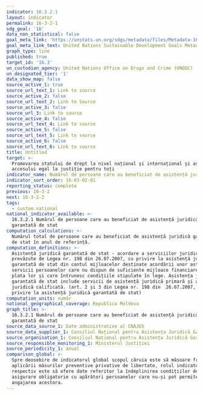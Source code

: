```yaml
---
indicator: 16.3.2.1
layout: indicator
permalink: 16-3-2-1
sdg_goal: '16'
data_non_statistical: false
goal_meta_link: 'https://unstats.un.org/sdgs/metadata/files/Metadata-16-03-02.pdf'
goal_meta_link_text: United Nations Sustainable Development Goals Metadata (PDF 209 KB)
graph_type: line
published: true
target_id: '16.3'
un_custodian_agency: United Nations Office on Drugs and Crime (UNODC)
un_designated_tier: '1'
data_show_map: false
source_active_1: true
source_url_text_1: Link to source
source_active_2: false
source_url_text_2: Link to Source
source_active_3: false
source_url_3: Link to source
source_active_4: false
source_url_text_4: Link to source
source_active_5: false
source_url_text_5: Link to source
source_active_6: false
source_url_text_6: Link to source
title: Untitled
target: >-
  Promovarea statului de drept la nivel național și internațional și asigurarea
  accesului egal la justiție pentru toți
indicator_name: Numărul de persoane care au beneficiat de asistență juridică garantată de stat
indicator_sort_order: 16-03-02-01
reporting_status: complete
previous: 16-3-2
next: 16-3-2-2
tags:
  - custom.national
national_indicator_available: >-
  16.3.2.1 Numărul de persoane care au beneficiat de asistență juridică
  garantată de stat
computation_calculations: >-
  Numărul total de persoane care au beneficiat de asistență juridică garantată
  de stat în anul de referință.
computation_definitions: >-
  Asistență juridică garantată de stat - acordare a serviciilor juridice
  prevăzute de Legea nr. 198 din 26.07.2007, cu privire la asistență juridică
  garantată de stat din contul mijloacelor destinate acordării unor astfel de
  servicii persoanelor care nu dispun de suficiente mijloace financiare pentru
  plata lor și care întrunesc condițiile stipulate în lege. Asistența juridică
  garantată de stat include servicii de asistență juridică primară și asistență
  juridică calificată. (art. 2 și 3 din Legea nr. 198 din  26.07.2007, cu
  privire la asistență juridică garantată de stat)
computation_units: număr
national_geographical_coverage: Republica Moldova
graph_title: >-
  16.3.2.1 Numărul de persoane care au beneficiat de asistență juridică
  garantată de stat
source_data_source_1: Date administrative al CNAJGS
source_data_supplier_1: Consiliul Național pentru Asistența Juridică Garantată de Stat
source_organisation_1: Consiliul Național pentru Asistența Juridică Garantată de Stat
source_responsible_monitoring_1: Ministerul Justiției
source_periodicity_1: anual
comparison_global: >-
  Spre deosebire de indicatorul global scopul căruia este să măsoare frecvența
  aplicării măsurilor preventive privative de libertate, rolul indicatorului
  respectiv este să ofere date referitor la îndeplinirea condițiilor de
  asigurare obligatorie cu apărători persoanelor care nu-și pot permite
  angajarea acestora.
---
```

